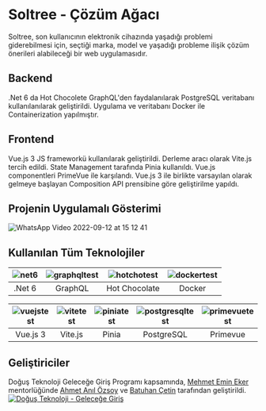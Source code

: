 # Soltree - Çözüm Ağacı
Soltree, son kullanıcının elektronik cihazında yaşadığı problemi giderebilmesi için, seçtiği marka, model ve yaşadığı probleme ilişik çözüm önerileri alabileceği bir web uygulamasıdır. 
## Backend
.Net 6 da Hot Chocolete GraphQL'den faydalanılarak  PostgreSQL veritabanı kullanılanılarak geliştirildi. Uygulama ve veritabanı Docker ile Containerization yapılmıştır. 
## Frontend
Vue.js 3 JS frameworkü kullanılarak geliştirildi. Derleme aracı olarak Vite.js tercih edildi. State Management tarafında Pinia kullanıldı. Vue.js componentleri PrimeVue ile karşılandı. Vue.js 3 ile birlikte varsayılan olarak gelmeye başlayan Composition API prensibine göre geliştirilme yapıldı.
## Projenin Uygulamalı Gösterimi
![WhatsApp Video 2022-09-12 at 15 12 41](https://user-images.githubusercontent.com/77202451/189651479-ea5191fb-6dc3-4458-9408-54fe8ada83b0.gif)

## Kullanılan Tüm Teknolojiler

| ![net6](https://user-images.githubusercontent.com/55712037/188874184-fe275a7d-9a98-424a-b59c-ce6b1dc9e0f6.png) | ![graphqltest](https://user-images.githubusercontent.com/55712037/188874721-00f57520-22f5-4b29-abc9-62de807333b3.png) | ![hotchotest](https://user-images.githubusercontent.com/55712037/188874201-a3331850-4961-44df-951f-2cfafdaae120.png) | ![dockertest](https://user-images.githubusercontent.com/55712037/188874211-a469ecec-124d-4f4c-8685-cdd24992461e.png) |
|:---:|:---:|:---:|:---:|
| .Net 6  | GraphQL  | Hot Chocolate | Docker |

| ![vuejstest](https://user-images.githubusercontent.com/55712037/188875887-ef7e0956-8c14-4fea-9995-b992844ae130.png) | ![vitetest](https://user-images.githubusercontent.com/55712037/188874248-e6d088dc-4e17-4a53-8eb7-e368d480a483.png) | ![piniatest](https://user-images.githubusercontent.com/55712037/188876234-c4317a63-35f6-417a-a268-33654b520586.png) | ![postgresqltest](https://user-images.githubusercontent.com/55712037/188887094-5a7e8f5a-e68f-4303-9980-8c85d60b92f5.png) |![primevuetest](https://user-images.githubusercontent.com/55712037/188887814-182960cb-56f5-49c0-886a-97c7ee9682e0.png) |
|:---:|:---:|:---:|:---:|:---:|
| Vue.js 3 | Vite.js | Pinia | PostgreSQL | Primevue |

## Geliştiriciler
Doğuş Teknoloji Geleceğe Giriş Programı kapsamında, [Mehmet Emin Eker](https://github.com/mehmetemineker "Mehmet Emin Eker") mentorlüğünde [Ahmet Anıl Özsoy](https://github.com/aanilozsoy "Ahmet Anıl Özsoy") ve [Batuhan Çetin](https://github.com/batuhancetin "Batuhan Çetin") tarafından geliştirildi.
[![Doğuş Teknoloji - Geleceğe Giriş](https://www.gelecegegiris.com/assets/images/2022/220125_DT_GG_2022_Banner_1140x260_3_blue.jpeg "Doğuş Teknoloji - Geleceğe Giriş")](https://www.gelecegegiris.com/ "Doğuş Teknoloji - Geleceğe Giriş")

